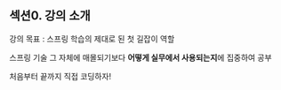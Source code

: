 ## 섹션0. 강의 소개

강의 목표 : 스프링 학습의 제대로 된 첫 길잡이 역할

스프링 기술 그 자체에 매몰되기보다 **어떻게 실무에서 사용되는지**에 집중하여 공부

처음부터 끝까지 직접 코딩하자!   

